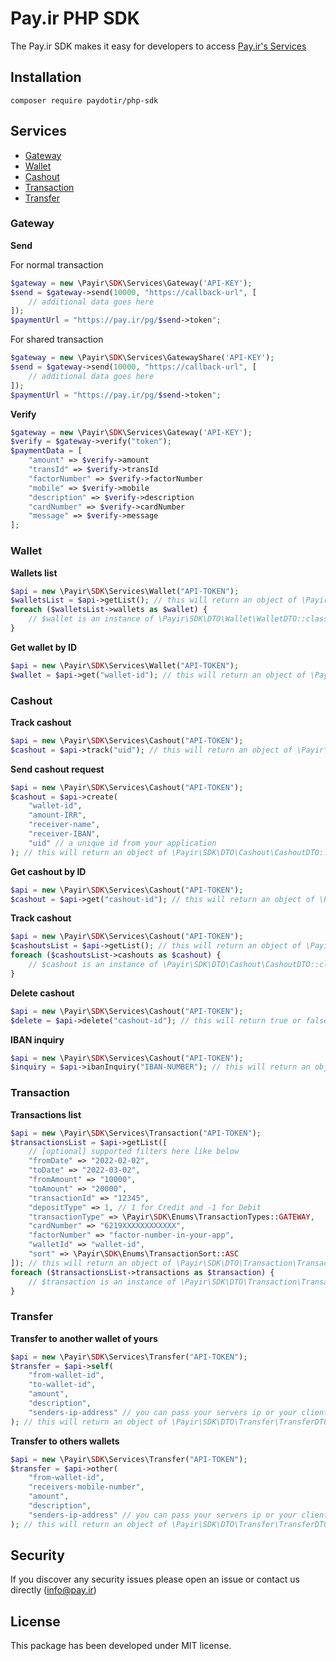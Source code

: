 # Pay.ir PHP SDK

The Pay.ir SDK makes it easy for developers to access [Pay.ir's Services](https://docs.pay.ir)

## Installation

    composer require paydotir/php-sdk

## Services

- [Gateway](#gateway)
- [Wallet](#wallet)
- [Cashout](#cashout)
- [Transaction](#transaction)
- [Transfer](#transfer)

### Gateway

**Send**

For normal transaction

```php
$gateway = new \Payir\SDK\Services\Gateway('API-KEY');
$send = $gateway->send(10000, "https://callback-url", [
    // additional data goes here
]);
$paymentUrl = "https://pay.ir/pg/$send->token";
```

For shared transaction

```php
$gateway = new \Payir\SDK\Services\GatewayShare('API-KEY');
$send = $gateway->send(10000, "https://callback-url", [
    // additional data goes here
]);
$paymentUrl = "https://pay.ir/pg/$send->token";
```

**Verify**

```php
$gateway = new \Payir\SDK\Services\Gateway('API-KEY');
$verify = $gateway->verify("token");
$paymentData = [
    "amount" => $verify->amount
    "transId" => $verify->transId
    "factorNumber" => $verify->factorNumber
    "mobile" => $verify->mobile
    "description" => $verify->description
    "cardNumber" => $verify->cardNumber
    "message" => $verify->message
];
```

### Wallet

**Wallets list**

```php
$api = new \Payir\SDK\Services\Wallet("API-TOKEN");
$walletsList = $api->getList(); // this will return an object of \Payir\SDK\DTO\Wallet\WalletsDTO::class
foreach ($walletsList->wallets as $wallet) {
    // $wallet is an instance of \Payir\SDK\DTO\Wallet\WalletDTO::class
}
```

**Get wallet by ID**

```php
$api = new \Payir\SDK\Services\Wallet("API-TOKEN");
$wallet = $api->get("wallet-id"); // this will return an object of \Payir\SDK\DTO\Wallet\WalletDTO::class
```

### Cashout

**Track cashout**

```php
$api = new \Payir\SDK\Services\Cashout("API-TOKEN");
$cashout = $api->track("uid"); // this will return an object of \Payir\SDK\DTO\Cashout\CashoutDTO::class or false
```

**Send cashout request**

```php
$api = new \Payir\SDK\Services\Cashout("API-TOKEN");
$cashout = $api->create(
    "wallet-id", 
    "amount-IRR", 
    "receiver-name", 
    "receiver-IBAN", 
    "uid" // a unique id from your application
); // this will return an object of \Payir\SDK\DTO\Cashout\CashoutDTO::class
```

**Get cashout by ID**

```php
$api = new \Payir\SDK\Services\Cashout("API-TOKEN");
$cashout = $api->get("cashout-id"); // this will return an object of \Payir\SDK\DTO\Cashout\CashoutDTO::class
```

**Track cashout**

```php
$api = new \Payir\SDK\Services\Cashout("API-TOKEN");
$cashoutsList = $api->getList(); // this will return an object of \Payir\SDK\DTO\Cashout\CashoutsDTO::class
foreach ($cashoutsList->cashouts as $cashout) {
    // $cashout is an instance of \Payir\SDK\DTO\Cashout\CashoutDTO::class
}
```

**Delete cashout**

```php
$api = new \Payir\SDK\Services\Cashout("API-TOKEN");
$delete = $api->delete("cashout-id"); // this will return true or false
```

**IBAN inquiry**

```php
$api = new \Payir\SDK\Services\Cashout("API-TOKEN");
$inquiry = $api->ibanInquiry("IBAN-NUMBER"); // this will return an object of \Payir\SDK\DTO\Cashout\IbanInquiryDTO::class
```

### Transaction

**Transactions list**

```php
$api = new \Payir\SDK\Services\Transaction("API-TOKEN");
$transactionsList = $api->getList([
    // [optional] supported filters here like below
    "fromDate" => "2022-02-02",
    "toDate" => "2022-03-02",
    "fromAmount" => "10000",
    "toAmount" => "20000",
    "transactionId" => "12345",
    "depositType" => 1, // 1 for Credit and -1 for Debit
    "transactionType" => \Payir\SDK\Enums\TransactionTypes::GATEWAY,
    "cardNumber" => "6219XXXXXXXXXXXX",
    "factorNumber" => "factor-number-in-your-app",
    "walletId" => "wallet-id",
    "sort" => \Payir\SDK\Enums\TransactionSort::ASC
]); // this will return an object of \Payir\SDK\DTO\Transaction\TransactionsDTO::class
foreach ($transactionsList->transactions as $transaction) {
    // $transaction is an instance of \Payir\SDK\DTO\Transaction\TransactionDTO::class
}
```


### Transfer

**Transfer to another wallet of yours**

```php
$api = new \Payir\SDK\Services\Transfer("API-TOKEN");
$transfer = $api->self(
    "from-wallet-id",
    "to-wallet-id",
    "amount",
    "description",
    "senders-ip-address" // you can pass your servers ip or your client's ip address
); // this will return an object of \Payir\SDK\DTO\Transfer\TransferDTO::class
```

**Transfer to others wallets**

```php
$api = new \Payir\SDK\Services\Transfer("API-TOKEN");
$transfer = $api->other(
    "from-wallet-id",
    "receivers-mobile-number",
    "amount",
    "description",
    "senders-ip-address" // you can pass your servers ip or your client's ip address
); // this will return an object of \Payir\SDK\DTO\Transfer\TransferDTO::class
```

## Security

If you discover any security issues please open an issue or contact us directly (info@pay.ir)

## License

This package has been developed under MIT license.
